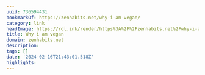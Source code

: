 ```yaml
---
uuid: 736594431
bookmarkOf: https://zenhabits.net/why-i-am-vegan/
category: link
headImage: https://rdl.ink/render/https%3A%2F%2Fzenhabits.net%2Fwhy-i-am-vegan%2F
title: Why i am vegan
domain: zenhabits.net
description:
tags: []
date: '2024-02-16T21:43:01.518Z'
highlights:
---
```




